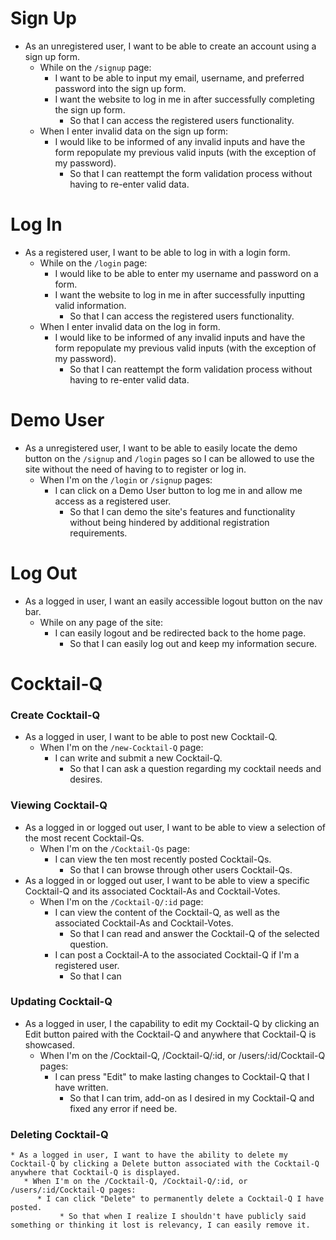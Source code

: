 # Sign Up
 * As an unregistered user, I want to be able to create an account using a sign up form.
   * While on the `/signup` page:
      * I want to be able to input my email, username, and preferred password into the sign up form.
      * I want the website to log in me in after successfully completing the sign up form.
          * So that I can access the registered users functionality.
   * When I enter invalid data on the sign up form:
      * I would like to be informed of any invalid inputs and have the form repopulate my previous valid inputs (with the exception of my password).
          * So that I can reattempt the form validation process without having to re-enter valid data.

# Log In
 * As a registered user, I want to be able to log in with a login form.
   * While on the `/login` page:
      * I would like to be able to enter my username and password on a form.
      * I want the website to log in me in after successfully inputting valid information.
           * So that I can access the registered users functionality.
    * When I enter invalid data on the log in form.
      * I would like to be informed of any invalid inputs and have the form repopulate my previous valid inputs (with the exception of my password).
           * So that I can reattempt the form validation process without having to re-enter valid data.
    
# Demo User
 * As a unregistered user, I want to be able to easily locate the demo button on the `/signup` and `/login` pages so I can be allowed to use the site without the need of having to to register or log in.
    * When I'm on the `/login` or `/signup` pages:
        * I can click on a Demo User button to log me in and allow me access as a registered user.
             * So that I can demo the site's features and functionality without being hindered by additional registration requirements. 

# Log Out
 * As a logged in user, I want an easily accessible logout button on the nav bar.
     * While on any page of the site:
        * I can easily logout and be redirected back to the home page.
             * So that I can easily log out and keep my information secure.

# Cocktail-Q
  ### Create Cocktail-Q
 * As a logged in user, I want to be able to post new Cocktail-Q.
     * When I'm on the `/new-Cocktail-Q` page:
        * I can write and submit a new Cocktail-Q.
           * So that I can ask a question regarding my cocktail needs and desires.

  ### Viewing Cocktail-Q
  * As a logged in or logged out user, I want to be able to view a selection of the most recent Cocktail-Qs.
     * When I'm on the `/Cocktail-Qs` page:
        * I can view the ten most recently posted Cocktail-Qs.
             * So that I can browse through other users Cocktail-Qs.
  * As a logged in or logged out user, I want to be able to view a specific Cocktail-Q and its associated Cocktail-As and Cocktail-Votes.
     * When I'm on the `/Cocktail-Q/:id` page:
        * I can view the content of the Cocktail-Q, as well as the associated Cocktail-As and Cocktail-Votes.
             * So that I can read and answer the Cocktail-Q of the selected question.
        * I can post a Cocktail-A to the associated Cocktail-Q if I'm a registered user.
             * So that I can
### Updating Cocktail-Q
  * As a logged in user, I the capability to edit my Cocktail-Q by clicking an Edit button paired with the Cocktail-Q and anywhere that Cocktail-Q is showcased.
     * When I'm on the /Cocktail-Q, /Cocktail-Q/:id, or /users/:id/Cocktail-Q pages:
        * I can press "Edit" to make lasting changes to Cocktail-Q that I have written.
             * So that I can trim, add-on as I desired in my Cocktail-Q and fixed any error if need be.
### Deleting Cocktail-Q
    * As a logged in user, I want to have the ability to delete my Cocktail-Q by clicking a Delete button associated with the Cocktail-Q anywhere that Cocktail-Q is displayed.
       * When I'm on the /Cocktail-Q, /Cocktail-Q/:id, or /users/:id/Cocktail-Q pages:
          * I can click "Delete" to permanently delete a Cocktail-Q I have posted.
               * So that when I realize I shouldn't have publicly said something or thinking it lost is relevancy, I can easily remove it.

